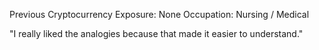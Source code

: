 Previous Cryptocurrency Exposure: None
Occupation: Nursing / Medical

"I really liked the analogies because that made it easier to understand."
